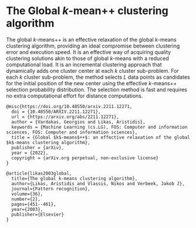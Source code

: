 # The Global $k$-mean++ clustering algorithm

The global $k$-means++ is an effective relaxation of the global $k$-means clustering algorithm, providing an ideal compromise between clustering error and execution speed. It is an effective way of acquiring quality clustering solutions akin to those of global $k$-means with a reduced computational load. It is an incremental clustering approach that dynamically adds one cluster center at each $k$ cluster sub-problem. For each $k$ cluster sub-problem, the method selects $L$ data points as candidates for the initial position of the new center using the effective $k$-means++ selection probability distribution. The selection method is fast and requires no extra computational effort for distance computations.

```
@misc{https://doi.org/10.48550/arxiv.2211.12271,
  doi = {10.48550/ARXIV.2211.12271},
  url = {https://arxiv.org/abs/2211.12271},
  author = {Vardakas, Georgios and Likas, Aristidis},
  keywords = {Machine Learning (cs.LG), FOS: Computer and information sciences, FOS: Computer and information sciences},
  title = {Global $k$-means$++$: an effective relaxation of the global $k$-means clustering algorithm},
  publisher = {arXiv},
  year = {2022},
  copyright = {arXiv.org perpetual, non-exclusive license}
}

@article{likas2003global,
  title={The global k-means clustering algorithm},
  author={Likas, Aristidis and Vlassis, Nikos and Verbeek, Jakob J},
  journal={Pattern recognition},
  volume={36},
  number={2},
  pages={451--461},
  year={2003},
  publisher={Elsevier}
}
```
